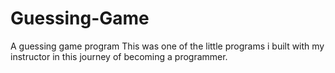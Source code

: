 # Guessing-Game
A guessing game program
This was one of the little programs i built with my instructor in this journey of becoming a programmer.
